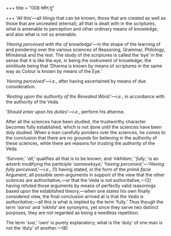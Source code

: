 +++
title = "008 सर्वन् तु"

+++
‘*All this*’—all tilings that can be known, those that are created as
well as those that are uncreated (eternal); all that is dealt with in
the scriptures, what is amenable to perception and other ordinary means
of knowledge, and also what is not so amenable.

‘*Having perceived with* *the* *of knowledge*’—in the shape of the
learning of and pondering over the various sciences of Reasoning,
Grammar, Philology, Mīmāmsā and the rest. The study of the scriptures is
called the ‘eye’ in the sense that it is *like* the eye, in being the
instrument of knowledge; the similitude being that ‘Dharma is known by
means of scriptures in the same way as Colour is known by means of the
Eye.’

‘*Honing perceived*’—*i.e*., after having ascertained by means of due
consideration.

‘*Resting upon the authority* *of* *the Revealed Word*.’—*i.e*., in
accordance with the authority of the Veda.

‘*Should enter upon his duties*’—*i.e*., perform his *dharma*.

After all the sciences have been studied, the trustworthy character
becomes fully established, which is not done until the sciences have
been duly studied. When a man carefully ponders over the sciences, he
comes to the conclusion that there are no grounds for believing in the
authority of these sciences, while there are reasons for trusting the
authority of the Veda.

‘*Sarvam*,’ ‘*all*,’ qualifies all that is to be known; and
‘*nikhilam*,’ ‘*fully*,’ is an adverb modifying the participle
‘*samavekṣya*,’ ‘*having perceived*,’—‘*Having fully
perceived*,’—*i.e*., (1) having stated, in the form of the *primâ*
*facie* Argument, all possible semi-arguments in support of the view
that the other sciences are authoritative,—or that the Veda is not
authoritative,—(2) having refuted those arguments by means of perfectly
valid reasonings based upon the established theory,—when one states his
own finally considered view, the final conclusion arrived at is that
*the Veda is authoritative*;—all this is what is implied by the term
‘fully.’ Thus though the term ‘*sarva*’ and ‘*nikhila*’ are synonyms,
yet since they serve two distinct purposes, they are not regarded as
being a needless repetition.

The term ‘*sva*,’ ‘*own*’ is purely explanatory; what is the ‘duty’ of
one man is not the ‘duty’ of another.—(8)


